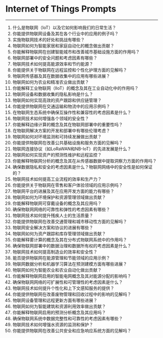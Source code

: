 # Internet of Things Prompts
---
1. 什么是物联网（IoT）以及它如何影响我们的日常生活？
2. 你能提供物联网设备及其在各个行业中的应用的例子吗？
3. 实施物联网技术的好处和挑战有哪些？
4. 物联网如何为智能家居和家庭自动化的概念做出贡献？
5. 你能解释物联网在创建智能城市和改善城市基础设施方面的作用吗？
6. 物联网部署中的安全问题和考虑因素有哪些？
7. 物联网技术如何提高能源效率和节约能源？
8. 你能提供关于物联网在远程监控和个性化护理方面的见解吗？
9. 物联网传感器及其在数据收集中的应用有哪些进展？
10. 物联网如何为农业和精准农业做出贡献？
11. 你能解释工业物联网（IIoT）的概念及其在工业自动化中的作用吗？
12. 物联网设备和数据收集的隐私影响是什么？
13. 物联网如何实现高效的资产跟踪和供应链管理？
14. 你能提供物联网在交通运输和物流中的应用示例吗？
15. 在物联网生态系统中确保互操作性和兼容性的考虑因素是什么？
16. 物联网技术如何增强各个领域的安全性？
17. 你能解释边缘计算的概念及其在物联网部署中的重要性吗？
18. 在物联网解决方案的开发和部署中有哪些伦理考虑？
19. 物联网如何对环境监测和可持续发展做出贡献？
20. 你能提供物联网在改善公共基础设施和服务方面的见解吗？
21. 物联网连接协议（如LoRaWAN和NB-IoT）的先进发展是什么？
22. 物联网如何实现资产的预测性维护和远程监控？
23. 你能解释物联网分析的概念及其在从传感器数据中提取洞察力方面的作用吗？
24. 确保数据隐私和安全的考虑因素是什么？物联网网络中的安全性是如何保证的？
25. 物联网技术如何提高工业流程的效率和生产力？
26. 你能提供关于物联网在零售和客户体验领域的应用示例吗？
27. 物联网平台的进展及其在应用开发方面的能力有哪些？
28. 物联网如何为环境保护和资源管理领域做出贡献？
29. 你能解释物联网可穿戴设备的概念及其应用吗？
30. 确保物联网网络的可靠性和弹性的考虑因素有哪些？
31. 物联网技术如何提升残疾人士的生活质量？
32. 你能提供物联网在改善交通管理和城市移动性方面的见解吗？
33. 物联网安全解决方案和协议的进展有哪些？
34. 物联网如何为资产跟踪和库存管理领域做出贡献？
35. 你能解释雾计算的概念及其在分布式物联网系统中的作用吗？
36. 确保物联网部署中的数据治理和数据所有权的考虑因素是什么？
37. 物联网技术如何提高制造业的效率和安全性？
38. 能否提供物联网在能源管理和节能领域的应用示例？
39. 物联网数据分析和机器学习算法在预测建模方面有哪些进展？
40. 物联网如何为智能农业和农业自动化做出贡献？
41. 你能解释物联网启用的智能电网概念及其对能源分配的影响吗？
42. 确保物联网网络的可扩展性和可管理性的考虑因素是什么？
43. 物联网技术如何提升个性化和上下文感知服务的提供？
44. 你能提供物联网在改善废物管理和回收过程中的影响的见解吗？
45. 物联网设备管理和远程更新方面有哪些进展？
46. 物联网如何为智能建筑和资源利用效率做出贡献？
47. 你能解释物联网启用的预测分析概念及其应用吗？
48. 确保物联网系统中数据完整性和可靠性的考虑因素有哪些？
49. 物联网技术如何增强水资源的监测和保护？
50. 你能提供物联网在改善公共安全和应急响应系统方面的见解吗？
